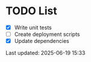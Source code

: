 # TODO List

- [x] Write unit tests
- [ ] Create deployment scripts
- [x] Update dependencies

Last updated: 2025-06-19 15:33
